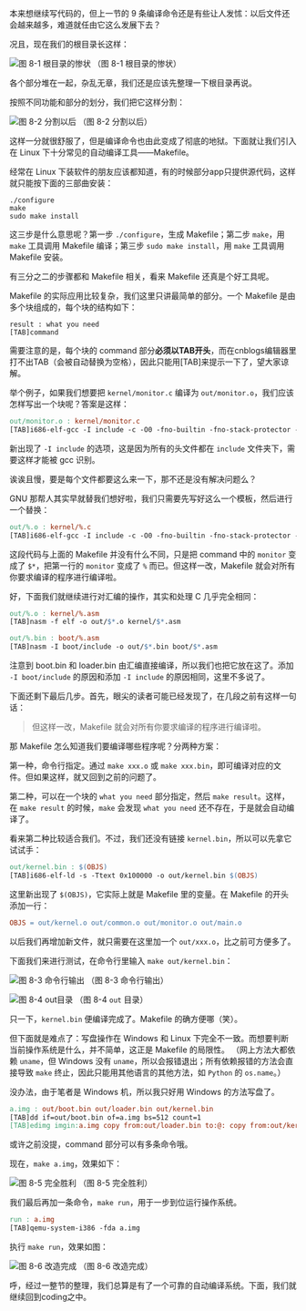 本来想继续写代码的，但上一节的 9 条编译命令还是有些让人发怵：以后文件还会越来越多，难道就任由它这么发展下去？

况且，现在我们的根目录长这样：

![图 8-1 根目录的惨状](https://img2024.cnblogs.com/blog/3014678/202401/3014678-20240121095556429-1032716716.png)
（图 8-1 根目录的惨状）

各个部分堆在一起，杂乱无章，我们还是应该先整理一下根目录再说。

按照不同功能和部分的划分，我们把它这样分割：

![图 8-2 分割以后](https://img2024.cnblogs.com/blog/3014678/202401/3014678-20240121095835455-715511451.png)
（图 8-2 分割以后）

这样一分就很舒服了，但是编译命令也由此变成了彻底的地狱。下面就让我们引入在 Linux 下十分常见的自动编译工具——Makefile。

经常在 Linux 下装软件的朋友应该都知道，有的时候部分app只提供源代码，这样就只能按下面的三部曲安装：

```plain
./configure
make
sudo make install
```

这三步是什么意思呢？第一步 `./configure`，生成 Makefile；第二步 `make`，用 `make` 工具调用 Makefile 编译；第三步 `sudo make install`，用 `make` 工具调用 Makefile 安装。

有三分之二的步骤都和 Makefile 相关，看来 Makefile 还真是个好工具呢。

Makefile 的实际应用比较复杂，我们这里只讲最简单的部分。一个 Makefile 是由多个块组成的，每个块的结构如下：

```plain
result : what you need
[TAB]command
```

需要注意的是，每个块的 command 部分**必须以TAB开头**，而在cnblogs编辑器里打不出TAB（会被自动替换为空格），因此只能用[TAB]来提示一下了，望大家谅解。

举个例子，如果我们想要把 `kernel/monitor.c` 编译为 `out/monitor.o`，我们应该怎样写出一个块呢？答案是这样：

```makefile
out/monitor.o : kernel/monitor.c
[TAB]i686-elf-gcc -I include -c -O0 -fno-builtin -fno-stack-protector -o out/monitor.o kernel/monitor.c
```

新出现了 `-I include` 的选项，这是因为所有的头文件都在 `include` 文件夹下，需要这样才能被 gcc 识别。

诶诶且慢，要是每个文件都要这么来一下，那不还是没有解决问题么？

GNU 那帮人其实早就替我们想好啦，我们只需要先写好这么一个模板，然后进行一个替换：

```makefile
out/%.o : kernel/%.c
[TAB]i686-elf-gcc -I include -c -O0 -fno-builtin -fno-stack-protector -o out/$*.o kernel/$*.c
```

这段代码与上面的 Makefile 并没有什么不同，只是把 command 中的 `monitor` 变成了 `$*`，把第一行的 `monitor` 变成了 `%` 而已。但这样一改，Makefile 就会对所有你要求编译的程序进行编译啦。

好，下面我们就继续进行对汇编的操作，其实和处理 C 几乎完全相同：

```makefile
out/%.o : kernel/%.asm
[TAB]nasm -f elf -o out/$*.o kernel/$*.asm

out/%.bin : boot/%.asm
[TAB]nasm -I boot/include -o out/$*.bin boot/$*.asm
```

注意到 boot.bin 和 loader.bin 由汇编直接编译，所以我们也把它放在这了。添加 `-I boot/include` 的原因和添加 `-I include` 的原因相同，这里不多说了。

下面还剩下最后几步。首先，眼尖的读者可能已经发现了，在几段之前有这样一句话：

> 但这样一改，Makefile 就会对所有你要求编译的程序进行编译啦。

那 Makefile 怎么知道我们要编译哪些程序呢？分两种方案：

第一种，命令行指定。通过 `make xxx.o` 或 `make xxx.bin`，即可编译对应的文件。但如果这样，就又回到之前的问题了。

第二种，可以在一个块的 `what you need` 部分指定，然后 `make result`。这样，在 `make result` 的时候，`make` 会发现 `what you need` 还不存在，于是就会自动编译了。

看来第二种比较适合我们。不过，我们还没有链接 `kernel.bin`，所以可以先拿它试试手：

```makefile
out/kernel.bin : $(OBJS)
[TAB]i686-elf-ld -s -Ttext 0x100000 -o out/kernel.bin $(OBJS)
```

这里新出现了 `$(OBJS)`，它实际上就是 Makefile 里的变量。在 Makefile 的开头添加一行：

```makefile
OBJS = out/kernel.o out/common.o out/monitor.o out/main.o
```

以后我们再增加新文件，就只需要在这里加一个 `out/xxx.o`，比之前可方便多了。

下面我们来进行测试，在命令行里输入 `make out/kernel.bin`：

![图 8-3 命令行输出](https://img2024.cnblogs.com/blog/3014678/202401/3014678-20240121103210569-366862465.png)
（图 8-3 命令行输出）

![图 8-4 out目录](https://img2024.cnblogs.com/blog/3014678/202401/3014678-20240121103158448-623924654.png)
（图 8-4 `out` 目录）

只一下，`kernel.bin` 便编译完成了。Makefile 的确方便哪（笑）。

但下面就是难点了：写盘操作在 Windows 和 Linux 下完全不一致。而想要判断当前操作系统是什么，并不简单，这正是 Makefile 的局限性。
（网上方法大都依赖 `uname`，但 Windows 没有 `uname`，所以会报错退出；所有依赖报错的方法会直接导致 `make` 终止，因此只能用其他语言的其他方法，如 `Python` 的 `os.name`。）

没办法，由于笔者是 Windows 机，所以我只好用 Windows 的方法写盘了。

```makefile
a.img : out/boot.bin out/loader.bin out/kernel.bin
[TAB]dd if=out/boot.bin of=a.img bs=512 count=1
[TAB]edimg imgin:a.img copy from:out/loader.bin to:@: copy from:out/kernel.bin to:@: imgout:a.img
```

或许之前没提，command 部分可以有多条命令哦。

现在，`make a.img`，效果如下：

![图 8-5 完全胜利](https://img2024.cnblogs.com/blog/3014678/202401/3014678-20240121104523509-1517061672.png)
（图 8-5 完全胜利）

我们最后再加一条命令，`make run`，用于一步到位运行操作系统。

```makefile
run : a.img
[TAB]qemu-system-i386 -fda a.img
```

执行 `make run`，效果如图：

![图 8-6 改造完成](https://img2024.cnblogs.com/blog/3014678/202401/3014678-20240121104851337-1776725726.png)
（图 8-6 改造完成）

呼，经过一整节的整理，我们总算是有了一个可靠的自动编译系统。下面，我们就继续回到coding之中。